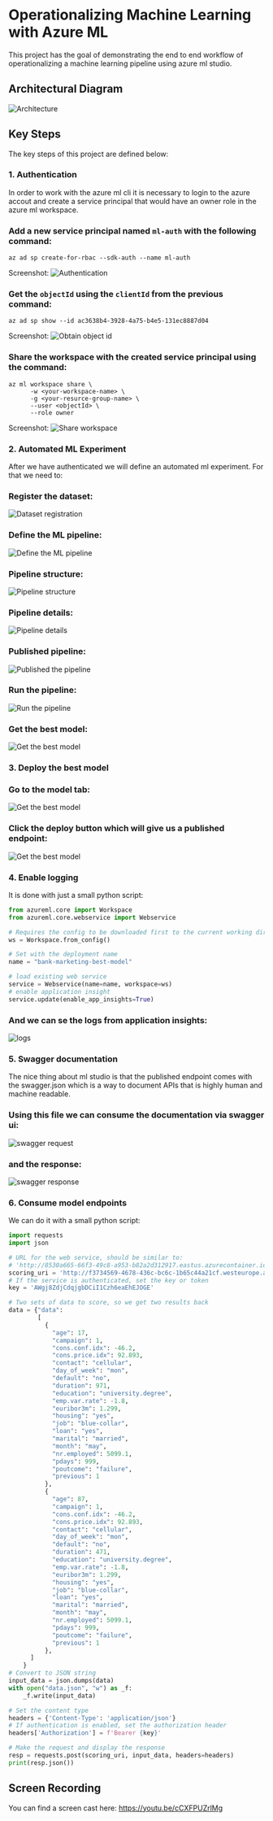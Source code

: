 # Operationalizing Machine Learning with Azure ML

This project has the goal of demonstrating the end to end workflow of operationalizing a machine learning pipeline using azure ml studio.

## Architectural Diagram

 ![Architecture](/pictures/Architecture-diagram.png)

## Key Steps
The key steps of this project are defined below:

### 1. Authentication
In order to work with the azure ml cli it is necessary to login to the azure accout and create a service principal that would have an owner role in the azure ml workspace.

### Add a new service principal named `ml-auth` with the following command:
```
az ad sp create-for-rbac --sdk-auth --name ml-auth
```
Screenshot:
![Authentication](pictures\create-service-principal.png)

### Get the `objectId` using the `clientId` from the previous command:
```
az ad sp show --id ac3638b4-3928-4a75-b4e5-131ec8887d04
```
Screenshot:
![Obtain object id](pictures\get-object-id.png)

### Share the workspace with the created service principal using the command:
```
az ml workspace share \ 
      -w <your-workspace-name> \ 
      -g <your-resurce-group-name> \ 
      --user <objectId> \ 
      --role owner
```
Screenshot: 
![Share workspace](pictures\share-workspaces.png)


### 2. Automated ML Experiment
After we have authenticated we will define an automated ml experiment. For that we need to:

### Register the dataset:
![Dataset registration](pictures\dataset-registered.png)

### Define the ML pipeline:
![Define the ML pipeline](pictures\pipeline-in-azure-ml-studio.png)

### Pipeline structure:
![Pipeline structure](pictures\pipeline-structure.png)

### Pipeline details:
![Pipeline details](pictures\pipeline-overview.png)

### Published pipeline:
![Published the pipeline](pictures\published-pipeline.png)

### Run the pipeline:
![Run the pipeline](pictures\completed-run.png)

### Get the best model:
![Get the best model](pictures\completed-model.png)


### 3. Deploy the best model

### Go to the model tab:
![Get the best model](pictures\best-model.png)

### Click the deploy button which will give us a published endpoint:
![Get the best model](pictures\deployed-model.png)

### 4. Enable logging
It is done with just a small python script:

```python
from azureml.core import Workspace
from azureml.core.webservice import Webservice

# Requires the config to be downloaded first to the current working directory
ws = Workspace.from_config()

# Set with the deployment name
name = "bank-marketing-best-model"

# load existing web service
service = Webservice(name=name, workspace=ws)
# enable application insight
service.update(enable_app_insights=True)
```
### And we can se the logs from application insights:
![logs](pictures\logs-from-ai.png)

### 5. Swagger documentation

The nice thing about ml studio is that the published endpoint comes with the swagger.json which is a way to document APIs that is highly human and machine readable. 

### Using this file we can consume the documentation via swagger ui:
![swagger request](pictures\swagger-request.png)

### and the response:
![swagger response](pictures\swagger-request.png)

### 6. Consume model endpoints
We can do it with a small python script:
```python
import requests
import json

# URL for the web service, should be similar to:
# 'http://8530a665-66f3-49c8-a953-b82a2d312917.eastus.azurecontainer.io/score'
scoring_uri = 'http://f3734569-4678-436c-bc6c-1b65c44a21cf.westeurope.azurecontainer.io/score'
# If the service is authenticated, set the key or token
key = 'AWgj8ZdjCdqjgbDCiI1Czh6eaEhEJOGE'

# Two sets of data to score, so we get two results back
data = {"data":
        [
          {
            "age": 17,
            "campaign": 1,
            "cons.conf.idx": -46.2,
            "cons.price.idx": 92.893,
            "contact": "cellular",
            "day_of_week": "mon",
            "default": "no",
            "duration": 971,
            "education": "university.degree",
            "emp.var.rate": -1.8,
            "euribor3m": 1.299,
            "housing": "yes",
            "job": "blue-collar",
            "loan": "yes",
            "marital": "married",
            "month": "may",
            "nr.employed": 5099.1,
            "pdays": 999,
            "poutcome": "failure",
            "previous": 1
          },
          {
            "age": 87,
            "campaign": 1,
            "cons.conf.idx": -46.2,
            "cons.price.idx": 92.893,
            "contact": "cellular",
            "day_of_week": "mon",
            "default": "no",
            "duration": 471,
            "education": "university.degree",
            "emp.var.rate": -1.8,
            "euribor3m": 1.299,
            "housing": "yes",
            "job": "blue-collar",
            "loan": "yes",
            "marital": "married",
            "month": "may",
            "nr.employed": 5099.1,
            "pdays": 999,
            "poutcome": "failure",
            "previous": 1
          },
      ]
    }
# Convert to JSON string
input_data = json.dumps(data)
with open("data.json", "w") as _f:
    _f.write(input_data)

# Set the content type
headers = {'Content-Type': 'application/json'}
# If authentication is enabled, set the authorization header
headers['Authorization'] = f'Bearer {key}'

# Make the request and display the response
resp = requests.post(scoring_uri, input_data, headers=headers)
print(resp.json())
```

## Screen Recording
You can find a screen cast here: https://youtu.be/cCXFPUZrlMg